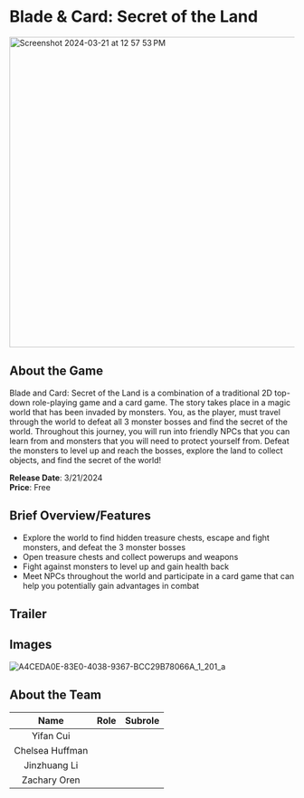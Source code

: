 # Blade & Card: Secret of the Land #
<img width="549" alt="Screenshot 2024-03-21 at 12 57 53 PM" src="https://github.com/CATGPT0/ECS179-Final-Project/assets/72845247/8852ee67-845b-472d-9eb3-0058fa89e0da">

## About the Game ##
Blade and Card: Secret of the Land is a combination of a traditional 2D top-down role-playing game and a card game. The story takes place in a magic world that has been invaded by monsters. You, as the player, must travel through the world to defeat all 3 monster bosses and find the secret of the world. Throughout this journey, you will run into friendly NPCs that you can learn from and monsters that you will need to protect yourself from. Defeat the monsters to level up and reach the bosses, explore the land to collect objects, and find the secret of the world!

**Release Date**: 3/21/2024  
**Price**: Free

## Brief Overview/Features ##
- Explore the world to find hidden treasure chests, escape and fight monsters, and defeat the 3 monster bosses
- Open treasure chests and collect powerups and weapons
- Fight against monsters to level up and gain health back
- Meet NPCs throughout the world and participate in a card game that can help you potentially gain advantages in combat

## Trailer ##

## Images ##
![A4CEDA0E-83E0-4038-9367-BCC29B78066A_1_201_a](https://github.com/CATGPT0/ECS179-Final-Project/assets/72845247/b1a75b51-02ab-4bc7-8f55-d84e7f8482f8)


## About the Team ##

| Name | Role    | Subrole    |
| :---:   | :---: | :---: |
| Yifan Cui |    |    |
| Chelsea Huffman |    |    |
| Jinzhuang Li |    |    |
| Zachary Oren |    |    |
